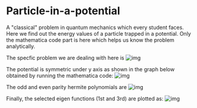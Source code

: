 # Particle-in-a-potential
A "classical" problem in quantum mechanics which every student faces. Here we find out the energy values of a particle trapped in a potential. Only the mathematica code part is here which helps us know the problem analytically.


The specfic problem we are dealing with here is 
![img](http://imgur.com/eUIYwFT)

The potential is symmetric under y axis as shown in the graph below obtained by running the mathematica code:
![img](http://imgur.com/x9XJGyt)

The odd and even parity hermite polynomials are 
![img](http://imgur.com/CNWa09g)

Finally, the selected eigen functions (1st and 3rd) are plotted as:
![img](http://imgur.com/s7jdRsd)
